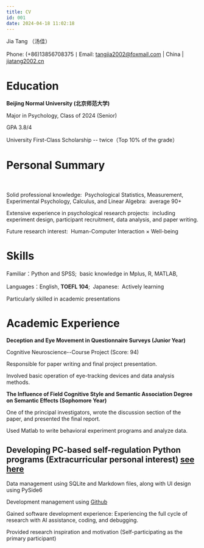 ```yaml
---
title: CV
id: 001
date: 2024-04-18 11:02:18
---
```



Jia Tang （汤佳）

Phone: (+86)13856708375丨Email: tangjia2002@foxmail.com | China | [jiatang2002.cn](jiatang2002.cn)

# Education

**Beijing Normal University (****北京师范大学****)**

Major in Psychology, Class of 2024 (Senior)                       

GPA 3.8/4

University First-Class Scholarship -- twice（Top 10% of the grade）

# Personal Summary                                                   
Solid professional knowledge:  Psychological Statistics, Measurement, Experimental Psychology, Calculus, and Linear Algebra:  average 90+

Extensive experience in psychological research projects:  including experiment design, participant recruitment, data analysis, and paper writing.

Future research interest:  Human-Computer Interaction × Well-being  

# Skills

Familiar：Python and SPSS;  basic knowledge in Mplus, R, MATLAB,

Languages：English, **TOEFL 104**;  Japanese:  Actively learning

Particularly skilled in academic presentations

# Academic Experience

**Deception and Eye Movement in Questionnaire Surveys (Junior Year)**

Cognitive Neuroscience--Course Project (Score: 94)

Responsible for paper writing and final project presentation.

Involved basic operation of eye-tracking devices and data analysis methods.

**The Influence of Field Cognitive Style and Semantic Association Degree on Semantic Effects (Sophomore Year)**

One of the principal investigators, wrote the discussion section of the paper, and presented the final report.

Used Matlab to write behavioral experiment programs and analyze data.

## Developing PC-based self-regulation Python programs (Extracurricular personal interest) [see here](https://jiatang2002.cn/2024/06/22/LAE)

Data management using SQLite and Markdown files, along with UI design using PySide6 

Development management using [Github](https://jiatang2002.cn/2024/05/15/Github_learning)

Gained software development experience: Experiencing the full cycle of research with AI assistance, coding, and debugging.

Provided research inspiration and motivation (Self-participating as the primary participant)